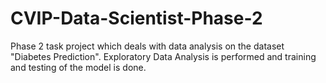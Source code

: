 # CVIP-Data-Scientist-Phase-2
Phase 2 task project which deals with data analysis on the dataset "Diabetes Prediction". Exploratory Data Analysis is performed and training and testing of the model is done.
